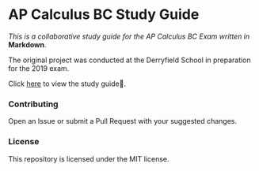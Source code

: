 # AP Calculus BC Study Guide

*This is a collaborative study guide for the AP Calculus BC Exam written in* **Markdown**.

The original project was conducted at the Derryfield School in preparation for the 2019 exam.

Click [here](https://alienkevin.github.io/AP-Calculus-BC-Study-Guide/docs/index.html#/) to view the study guide📖.

### Contributing

Open an Issue or submit a Pull Request with your suggested changes.

### License

This repository is licensed under the MIT license.
